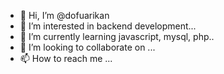 - 👋 Hi, I’m @dofuarikan
- 👀 I’m interested in backend development...
- 🌱 I’m currently learning javascript, mysql, php..
- 💞️ I’m looking to collaborate on ...
- 📫 How to reach me ...

<!---
dofuarikan/dofuarikan is a ✨ special ✨ repository because its `README.md` (this file) appears on your GitHub profile.
You can click the Preview link to take a look at your changes.
--->
